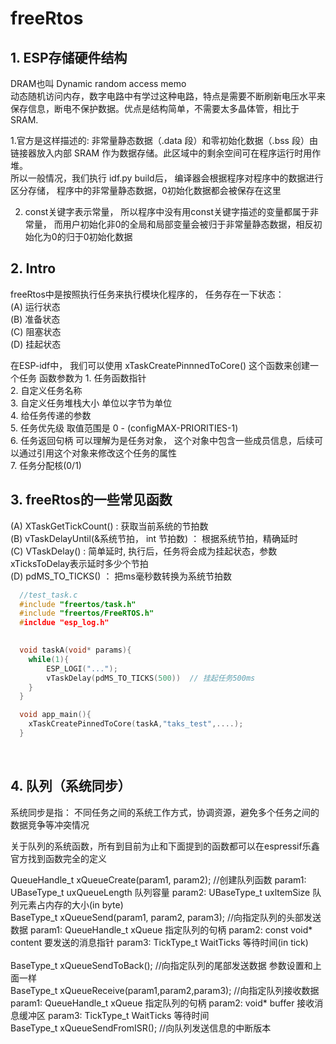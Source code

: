 # freeRtos

## 1. ESP存储硬件结构
DRAM也叫 Dynamic random access memo <br>
动态随机访问内存，数字电路中有学过这种电路，特点是需要不断刷新电压水平来保存信息，断电不保护数据。优点是结构简单，不需要太多晶体管，相比于SRAM. <br>

1.官方是这样描述的: 非常量静态数据（.data 段）和零初始化数据（.bss 段）由链接器放入内部 SRAM 作为数据存储。此区域中的剩余空间可在程序运行时用作堆。 <br>
所以一般情况，我们执行 idf.py build后， 编译器会根据程序对程序中的数据进行区分存储， 程序中的非常量静态数据，0初始化数据都会被保存在这里 <br>

2. const关键字表示常量， 所以程序中没有用const关键字描述的变量都属于非常量， 而用户初始化非0的全局和局部变量会被归于非常量静态数据，相反初始化为0的归于0初始化数据

## 2. Intro
  freeRtos中是按照执行任务来执行模块化程序的， 任务存在一下状态： <br>
  (A) 运行状态 
  <br>
  (B) 准备状态 
  <br>
  (C) 阻塞状态
  <br>
  (D) 挂起状态 
  <br>

  在ESP-idf中， 我们可以使用 xTaskCreatePinnnedToCore() 这个函数来创建一个任务
  函数参数为 1. 任务函数指针    <br>
            2. 自定义任务名称  <br>
            3. 自定义任务堆栈大小  单位以字节为单位  <br>
            4. 给任务传递的参数  <br>
            5. 任务优先级         取值范围是 0 - (configMAX-PRIORITIES-1)  <br>
            6. 任务返回句柄       可以理解为是任务对象， 这个对象中包含一些成员信息，后续可以通过引用这个对象来修改这个任务的属性  <br>
            7. 任务分配核(0/1)  <br>
## 3. freeRtos的一些常见函数 
  (A) XTaskGetTickCount()                            : 获取当前系统的节拍数      <br>
  (B) vTaskDelayUntil(&系统节拍， int 节拍数)         ： 根据系统节拍，精确延时    <br>
  (C) VTaskDelay()                                   : 简单延时, 执行后，任务将会成为挂起状态，参数xTicksToDelay表示延时多少个节拍  <br>
  (D) pdMS_TO_TICKS()                                ： 把ms毫秒数转换为系统节拍数  <br>

``` C
  //test_task.c 
  #include "freertos/task.h"
  #include "freertos/FreeRTOS.h"
  #incldue "esp_log.h"
  

  void taskA(void* params){
    while(1){
        ESP_LOGI("...");
        vTaskDelay(pdMS_TO_TICKS(500))  // 挂起任务500ms
    }
  }

  void app_main(){
    xTaskCreatePinnedToCore(taskA,"taks_test",....);
  }
```
<br>

## 4. 队列（系统同步）
系统同步是指： 不同任务之间的系统工作方式，协调资源，避免多个任务之间的数据竞争等冲突情况 <br>

  关于队列的系统函数，所有到目前为止和下面提到的函数都可以在espressif乐鑫官方找到函数完全的定义 <br>

  QueueHandle_t xQueueCreate(param1, param2);     //创建队列函数                param1: UBaseType_t uxQueueLength 队列容量  param2: UBaseType_t uxltemSize 队列元素占内存的大小(in byte) <br>
  BaseType_t xQueueSend(param1, param2, param3);  //向指定队列的头部发送数据     param1: QueueHandle_t xQueue  指定队列的句柄 param2: const void* content 要发送的消息指针 param3: TickType_t WaitTicks 等待时间(in tick)   <br>  
  BaseType_t xQueueSendToBack();                  //向指定队列的尾部发送数据     参数设置和上面一样 <br>
  BaseType_t xQueueReceive(param1,param2,param3); //向指定队列接收数据          param1: QueueHandle_t xQueue  指定队列的句柄 param2: void* buffer 接收消息缓冲区 param3: TickType_t WaitTicks 等待时间 <br>
  BaseType_t xQueueSendFromISR();                 //向队列发送信息的中断版本 <br>

  
  
  




































            

